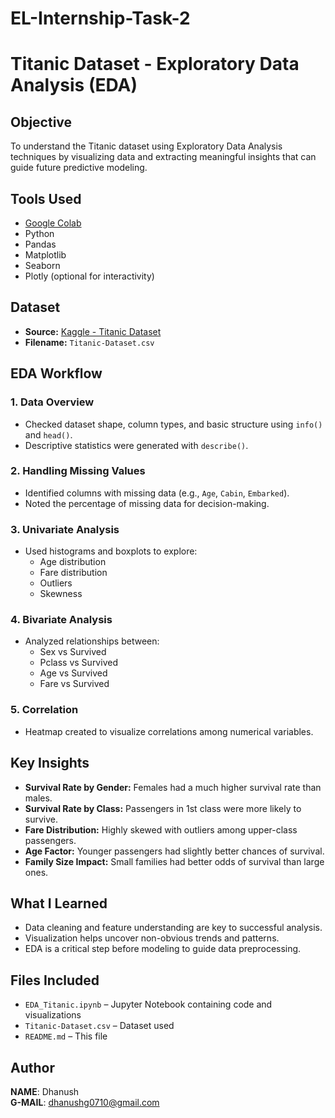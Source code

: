 # EL-Internship-Task-2

# Titanic Dataset - Exploratory Data Analysis (EDA)

## Objective
To understand the Titanic dataset using Exploratory Data Analysis techniques by visualizing data and extracting meaningful insights that can guide future predictive modeling.

##  Tools Used
- [Google Colab](https://colab.research.google.com/drive/1QtmqWdoyfxQFFEd78iVQCa1vmqfdDCQI?usp=sharing)
- Python
- Pandas
- Matplotlib
- Seaborn
- Plotly (optional for interactivity)

## Dataset
- **Source:** [Kaggle - Titanic Dataset](https://www.kaggle.com/datasets/yasserh/titanic-dataset)
- **Filename:** `Titanic-Dataset.csv`

## EDA Workflow

### 1. Data Overview
- Checked dataset shape, column types, and basic structure using `info()` and `head()`.
- Descriptive statistics were generated with `describe()`.

### 2. Handling Missing Values
- Identified columns with missing data (e.g., `Age`, `Cabin`, `Embarked`).
- Noted the percentage of missing data for decision-making.

### 3. Univariate Analysis
- Used histograms and boxplots to explore:
  - Age distribution
  - Fare distribution
  - Outliers
  - Skewness

### 4. Bivariate Analysis
- Analyzed relationships between:
  - Sex vs Survived
  - Pclass vs Survived
  - Age vs Survived
  - Fare vs Survived

### 5. Correlation
- Heatmap created to visualize correlations among numerical variables.

## Key Insights

- **Survival Rate by Gender:** Females had a much higher survival rate than males.
- **Survival Rate by Class:** Passengers in 1st class were more likely to survive.
- **Fare Distribution:** Highly skewed with outliers among upper-class passengers.
- **Age Factor:** Younger passengers had slightly better chances of survival.
- **Family Size Impact:** Small families had better odds of survival than large ones.

## What I Learned
- Data cleaning and feature understanding are key to successful analysis.
- Visualization helps uncover non-obvious trends and patterns.
- EDA is a critical step before modeling to guide data preprocessing.

## Files Included
- `EDA_Titanic.ipynb` – Jupyter Notebook containing code and visualizations
- `Titanic-Dataset.csv` – Dataset used
- `README.md` – This file

## Author 
**NAME**: Dhanush  
**G-MAIL**: dhanushg0710@gmail.com
